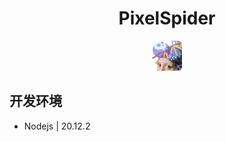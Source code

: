 <h1 style="text-align: center">PixelSpider</h1>

<div style="text-align: center"><img style="width: 48px;border-radius: 6px;" src="./assets/logo.png"/></div>

## 开发环境

- Nodejs | 20.12.2
